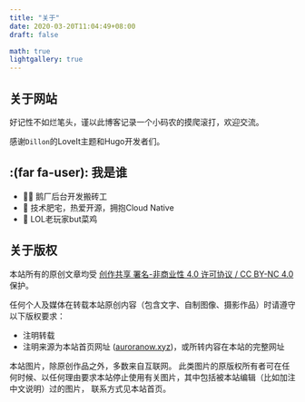 ```yaml
---
title: "关于"
date: 2020-03-20T11:04:49+08:00
draft: false

math: true
lightgallery: true
---
```


## 关于网站
好记性不如烂笔头，谨以此博客记录一个小码农的摸爬滚打，欢迎交流。

感谢`Dillon`的LoveIt主题和Hugo开发者们。

## :(far fa-user): 我是谁
- :man_technologist: 鹅厂后台开发搬砖工
- :seedling: 技术肥宅，热爱开源，拥抱Cloud Native
- :rofl: LOL老玩家but菜鸡

## 关于版权
本站所有的原创文章均受 [创作共享 署名-非商业性 4.0 许可协议 / CC BY-NC 4.0](https://creativecommons.org/licenses/by-nc/4.0/) 保护。

任何个人及媒体在转载本站原创内容（包含文字、自制图像、摄影作品）时请遵守以下版权要求：

- 注明转载
- 注明来源为本站首页网址 ([auroranow.xyz](auroranow.xyz))，或所转内容在本站的完整网址

本站图片，除原创作品之外，多数来自互联网。 此类图片的原版权所有者可在任何时候、以任何理由要求本站停止使用有关图片，其中包括被本站编辑（比如加注中文说明）过的图片， 联系方式见本站首页。